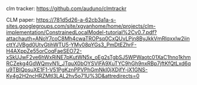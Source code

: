 clm tracker:
https://github.com/auduno/clmtrackr

CLM paper:
https://781d5d26-a-62cb3a1a-s-sites.googlegroups.com/site/xgyanhome/home/projects/clm-implementation/ConstrainedLocalModel-tutorial%2Cv0.7.pdf?attachauth=ANoY7coC8Mh4cwaTROPsq0CxQUvLPjn8ByJkkVmRIqxxIw2iincttYJVBgd0UtyGtihWTU5-YMy08pYGs3_PmDtEZhrF-H4AXppZe55orCoqFaeSEO72-xSkUJwF2ve6hWxRiNE7pKutWN5x_oEg2sTgbSJ5WPWaotc01XaC1hno1khmRCZekg4GdWQmvN1i_JTquX0bOYSVlFA9XuTYC9hGh9nxRBp7jftKfQtLxd6qu9TBIQpsuXE1F1-V51PgKznPPVPhGmNkI0jXDjfY-jX1GNS-Ky4g2H2ncHRZMtl3LAL2hv5o71U%3D&attredirects=0